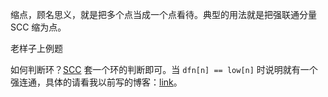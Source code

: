 缩点，顾名思义，就是把多个点当成一个点看待。典型的用法就是把强联通分量 SCC 缩为点。

老样子上例题


如何判断环？[SCC](https://www.cnblogs.com/2044-space-elevator/articles/17987199) 套一个环的判断即可。当 `dfn[n] == low[n]` 时说明就有一个强连通，具体的请看我以前写的博客：[link](https://www.cnblogs.com/2044-space-elevator/articles/17987199)。

